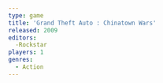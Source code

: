 ```yaml
---
type: game
title: 'Grand Theft Auto : Chinatown Wars'
released: 2009
editors: 
  -Rockstar
players: 1
genres:
  - Action
---
```

